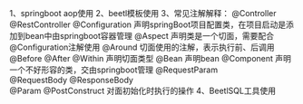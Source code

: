 1、springboot aop使用
2、beetl模板使用
3、常见注解解释：
   @Controller
   @RestController
   @Configuration   声明springBoot项目配置类，在项目启动是添加到bean中由springboot容器管理
   @Aspect          声明类是一个切面，需要配合@Configuration注解使用
   @Around          切面使用的注解，表示执行前、后调用
   @Before
   @After
   @Within          声明切面类型
   @Bean            声明bean
   @Component       声明一个不好形容的类，交由springboot管理
   @RequestParam    
   @RequestBody 
   @ResponseBody   
   @Param 
   @PostConstruct   对面初始化时执行的操作
4、BeetlSQL工具使用

   